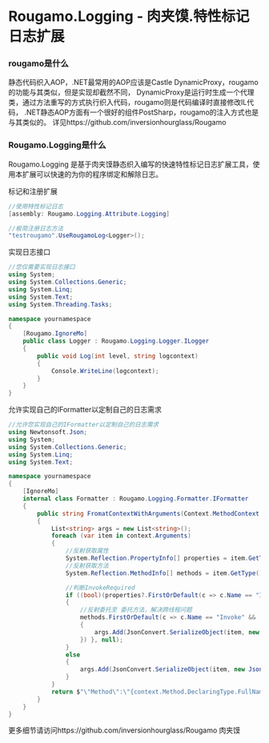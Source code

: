 # Rougamo.Logging - 肉夹馍.特性标记日志扩展

### rougamo是什么
静态代码织入AOP，.NET最常用的AOP应该是Castle DynamicProxy，rougamo的功能与其类似，但是实现却截然不同，
DynamicProxy是运行时生成一个代理类，通过方法重写的方式执行织入代码，rougamo则是代码编译时直接修改IL代码，
.NET静态AOP方面有一个很好的组件PostSharp，rougamo的注入方式也是与其类似的。
详见https://github.com/inversionhourglass/Rougamo

### Rougamo.Logging是什么
Rougamo.Logging 是基于肉夹馍静态织入编写的快速特性标记日志扩展工具，使用本扩展可以快速的为你的程序绑定和解除日志。


标记和注册扩展
```csharp
//使用特性标记日志
[assembly: Rougamo.Logging.Attribute.Logging]

//极简注册日志方法
"testrougamo".UseRougamoLog<Logger>();
```
实现日志接口
```csharp
//您仅需要实现日志接口
using System;
using System.Collections.Generic;
using System.Linq;
using System.Text;
using System.Threading.Tasks;

namespace yournamespace
{
    [Rougamo.IgnoreMo]
    public class Logger : Rougamo.Logging.Logger.ILogger
    {
        public void Log(int level, string logcontext)
        {
            Console.WriteLine(logcontext);
        }
    }
}
```
允许实现自己的IFormatter以定制自己的日志需求
```csharp
//允许您实现自己的IFormatter以定制自己的日志需求
using Newtonsoft.Json;
using System;
using System.Collections.Generic;
using System.Linq;
using System.Text;

namespace yournamespace
{
    [IgnoreMo]
    internal class Formatter : Rougamo.Logging.Formatter.IFormatter
    {
        public string FromatContextWithArguments(Context.MethodContext context)
        {
            List<string> args = new List<string>();
            foreach (var item in context.Arguments)
            {
                //反射获取属性
                System.Reflection.PropertyInfo[] properties = item.GetType().GetProperties(System.Reflection.BindingFlags.Instance | System.Reflection.BindingFlags.Public);
                //反射获取方法
                System.Reflection.MethodInfo[] methods = item.GetType().GetMethods(System.Reflection.BindingFlags.Instance | System.Reflection.BindingFlags.Public);

                //判断InvokeRequired
                if ((bool)(properties?.FirstOrDefault(c => c.Name == "InvokeRequired")?.GetValue(item) ?? false))
                {
                    //反射委托至 委托方法，解决跨线程问题
                    methods.FirstOrDefault(c => c.Name == "Invoke" && !c.IsVirtual).Invoke(item, System.Reflection.BindingFlags.Default, null, new object[]{ new Action(() =>
                    {
                        args.Add(JsonConvert.SerializeObject(item, new JsonSerializerSettings() { ReferenceLoopHandling = ReferenceLoopHandling.Ignore }));
                    }) }, null);
                }
                else
                {
                    args.Add(JsonConvert.SerializeObject(item, new JsonSerializerSettings() { ReferenceLoopHandling = ReferenceLoopHandling.Ignore }));
                }
            }
            return $"\"Method\":\"{context.Method.DeclaringType.FullName}.{context.Method.Name}(" + $"{string.Join(",", args)}" + $")";
        }
    }
}
```

更多细节请访问https://github.com/inversionhourglass/Rougamo 肉夹馍 
